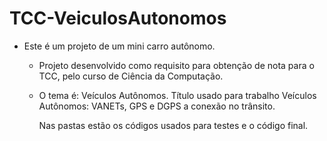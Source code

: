 # TCC-VeiculosAutonomos

- Este é um projeto de um mini carro autônomo.
  - Projeto desenvolvido como requisito para obtenção de nota para o TCC, pelo curso de Ciência da Computação.
  - O tema é: Veículos Autônomos.
  Título usado para trabalho
    Veículos Autônomos: VANETs, GPS e DGPS a conexão no trânsito.
    
    
    Nas pastas estão os códigos usados para testes e o código final.
